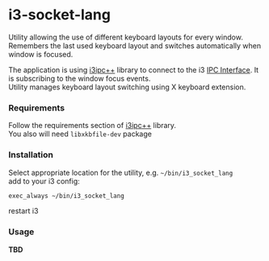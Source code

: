 # i3-socket-lang

Utility allowing the use of different keyboard layouts for every window.  
Remembers the last used keyboard layout and switches automatically when window is focused.  
  
The application is using [i3ipc++](https://github.com/drmgc/i3ipcpp) library to connect to the i3 [IPC Interface](https://i3wm.org/docs/ipc.html).
It is subscribing to the window focus events.   
Utility manages keyboard layout switching using X keyboard extension.

### Requirements

Follow the requirements section of [i3ipc++](https://github.com/drmgc/i3ipcpp) library.  
You also  will need `libxkbfile-dev` package

### Installation

Select appropriate location for the utility, e.g. `~/bin/i3_socket_lang`  
add to your i3 config:  
```bash
exec_always ~/bin/i3_socket_lang
```
restart i3

### Usage

**TBD**